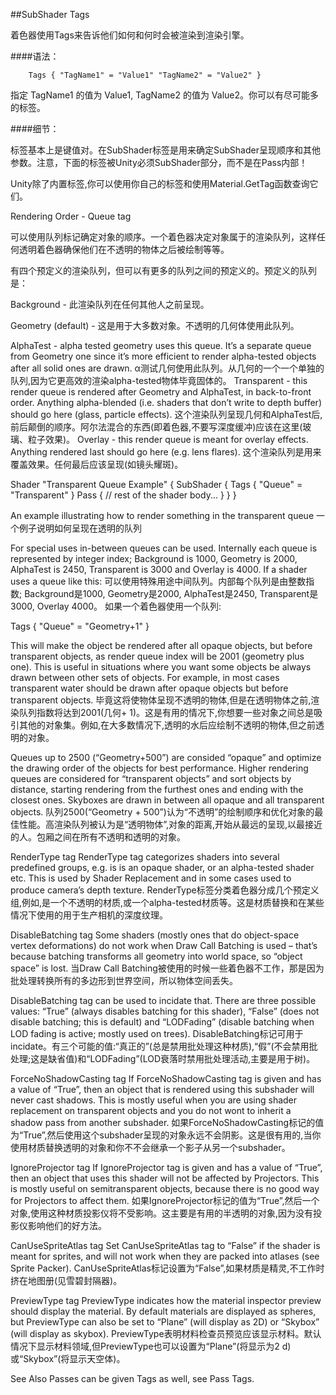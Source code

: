 ##SubShader Tags

着色器使用Tags来告诉他们如何和何时会被渲染到渲染引擎。

####语法：
```
    Tags { "TagName1" = "Value1" "TagName2" = "Value2" }
```

指定 TagName1 的值为 Value1, TagName2 的值为 Value2。你可以有尽可能多的标签。

####细节：

标签基本上是键值对。在SubShader标签是用来确定SubShader呈现顺序和其他参数。注意，下面的标签被Unity必须SubShader部分，而不是在Pass内部！

Unity除了内置标签,你可以使用你自己的标签和使用Material.GetTag函数查询它们。

Rendering Order - Queue tag

可以使用队列标记确定对象的顺序。一个着色器决定对象属于的渲染队列，这样任何透明着色器确保他们在不透明的物体之后被绘制等等。

有四个预定义的渲染队列，但可以有更多的队列之间的预定义的。预定义的队列是：

Background - 此渲染队列在任何其他人之前呈现。

Geometry (default) - 这是用于大多数对象。不透明的几何体使用此队列。
		
AlphaTest - alpha tested geometry uses this queue. It’s a separate queue from Geometry one since it’s more efficient to render alpha-tested objects after all solid ones are drawn.
		α测试几何使用此队列。从几何的一个一个单独的队列,因为它更高效的渲染alpha-tested物体毕竟固体的。
		Transparent - this render queue is rendered after Geometry and AlphaTest, in back-to-front order. Anything alpha-blended (i.e. shaders that don’t write to depth buffer) should go here (glass, particle effects).
		这个渲染队列呈现几何和AlphaTest后,前后颠倒的顺序。阿尔法混合的东西(即着色器,不要写深度缓冲)应该在这里(玻璃、粒子效果)。
		Overlay - this render queue is meant for overlay effects. Anything rendered last should go here (e.g. lens flares).
		这个渲染队列是用来覆盖效果。任何最后应该呈现(如镜头耀斑)。

Shader "Transparent Queue Example"
{
     SubShader
     {
        Tags { "Queue" = "Transparent" }
        Pass
        {
            // rest of the shader body...
        }
    }
}

An example illustrating how to render something in the transparent queue
一个例子说明如何呈现在透明的队列

For special uses in-between queues can be used. Internally each queue is represented by integer index; Background is 1000, Geometry is 2000, AlphaTest is 2450, Transparent is 3000 and Overlay is 4000. If a shader uses a queue like this:
可以使用特殊用途中间队列。内部每个队列是由整数指数; 
Background是1000, 
Geometry是2000,
AlphaTest是2450, 
Transparent是3000, 
Overlay 4000。
如果一个着色器使用一个队列:

Tags { "Queue" = "Geometry+1" }

This will make the object be rendered after all opaque objects, but before transparent objects, as render queue index will be 2001 (geometry plus one). This is useful in situations where you want some objects be always drawn between other sets of objects. For example, in most cases transparent water should be drawn after opaque objects but before transparent objects.
毕竟这将使物体呈现不透明的物体,但是在透明物体之前,渲染队列指数将达到2001(几何+ 1)。这是有用的情况下,你想要一些对象之间总是吸引其他的对象集。例如,在大多数情况下,透明的水后应绘制不透明的物体,但之前透明的对象。

Queues up to 2500 (“Geometry+500”) are consided “opaque” and optimize the drawing order of the objects for best performance. Higher rendering queues are considered for “transparent objects” and sort objects by distance, starting rendering from the furthest ones and ending with the closest ones. Skyboxes are drawn in between all opaque and all transparent objects.
队列2500(“Geometry + 500”)认为“不透明”的绘制顺序和优化对象的最佳性能。高渲染队列被认为是“透明物体”,对象的距离,开始从最远的呈现,以最接近的人。包厢之间在所有不透明和透明的对象。

RenderType tag
RenderType tag categorizes shaders into several predefined groups, e.g. is is an opaque shader, or an alpha-tested shader etc. This is used by Shader Replacement and in some cases used to produce camera’s depth texture.
RenderType标签分类着色器分成几个预定义组,例如,是一个不透明的材质,或一个alpha-tested材质等。这是材质替换和在某些情况下使用的用于生产相机的深度纹理。

DisableBatching tag
Some shaders (mostly ones that do object-space vertex deformations) do not work when Draw Call Batching is used – that’s because batching transforms all geometry into world space, so “object space” is lost.
当Draw Call Batching被使用的时候一些着色器不工作，那是因为批处理转换所有的多边形到世界空间，所以物体空间丢失。

DisableBatching tag can be used to incidate that. There are three possible values: “True” (always disables batching for this shader), “False” (does not disable batching; this is default) and “LODFading” (disable batching when LOD fading is active; mostly used on trees).
DisableBatching标记可用于incidate。有三个可能的值:“真正的”(总是禁用批处理这种材质),“假”(不会禁用批处理;这是缺省值)和“LODFading”(LOD衰落时禁用批处理活动,主要是用于树)。

ForceNoShadowCasting tag
If ForceNoShadowCasting tag is given and has a value of “True”, then an object that is rendered using this subshader will never cast shadows. This is mostly useful when you are using shader replacement on transparent objects and you do not wont to inherit a shadow pass from another subshader.
如果ForceNoShadowCasting标记的值为“True”,然后使用这个subshader呈现的对象永远不会阴影。这是很有用的,当你使用材质替换透明的对象和你不不会继承一个影子从另一个subshader。

IgnoreProjector tag
If IgnoreProjector tag is given and has a value of “True”, then an object that uses this shader will not be affected by Projectors. This is mostly useful on semitransparent objects, because there is no good way for Projectors to affect them.
如果IgnoreProjector标记的值为“True”,然后一个对象,使用这种材质投影仪将不受影响。这主要是有用的半透明的对象,因为没有投影仪影响他们的好方法。

CanUseSpriteAtlas tag
Set CanUseSpriteAtlas tag to “False” if the shader is meant for sprites, and will not work when they are packed into atlases (see Sprite Packer).
CanUseSpriteAtlas标记设置为“False”,如果材质是精灵,不工作时挤在地图册(见雪碧封隔器)。

PreviewType tag
PreviewType indicates how the material inspector preview should display the material. By default materials are displayed as spheres, but PreviewType can also be set to “Plane” (will display as 2D) or “Skybox” (will display as skybox).
PreviewType表明材料检查员预览应该显示材料。默认情况下显示材料领域,但PreviewType也可以设置为“Plane”(将显示为2 d)或“Skybox”(将显示天空体)。

See Also
Passes can be given Tags as well, see Pass Tags.


